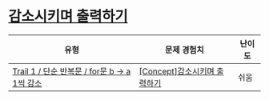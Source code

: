 # [감소시키며 출력하기](https://www.codetree.ai/trails/complete/curated-cards/intro-decrease-and-print)

|유형|문제 경험치|난이도|
|---|---|---|
|[Trail 1 / 단순 반복문 / for문 b → a 1씩 감소](https://www.codetree.ai/trail-info/novice-low/)|[[Concept]감소시키며 출력하기](https://www.codetree.ai/trails/complete/curated-cards/intro-decrease-and-print/)|쉬움|

